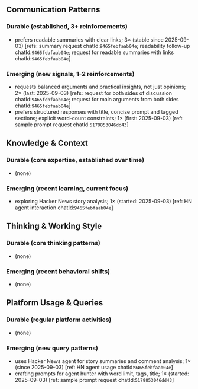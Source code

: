 ## Communication Patterns
### Durable (established, 3+ reinforcements)
- prefers readable summaries with clear links; 3× (stable since 2025-09-03) [refs: summary request chatId:`9465febfaab04e`; readability follow-up chatId:`9465febfaab04e`; request for readable summaries with links chatId:`9465febfaab04e`]

### Emerging (new signals, 1-2 reinforcements)
- requests balanced arguments and practical insights, not just opinions; 2× (last: 2025-09-03) [refs: request for both sides of discussion chatId:`9465febfaab04e`; request for main arguments from both sides chatId:`9465febfaab04e`]
- prefers structured responses with title, concise prompt and tagged sections; explicit word-count constraints; 1× (first: 2025-09-03) [ref: sample prompt request chatId:`5179853046dd43`]

## Knowledge & Context
### Durable (core expertise, established over time)
- (none)

### Emerging (recent learning, current focus)
- exploring Hacker News story analysis; 1× (started: 2025-09-03) [ref: HN agent interaction chatId:`9465febfaab04e`]

## Thinking & Working Style
### Durable (core thinking patterns)
- (none)

### Emerging (recent behavioral shifts)
- (none)

## Platform Usage & Queries
### Durable (regular platform activities)
- (none)

### Emerging (new query patterns)
- uses Hacker News agent for story summaries and comment analysis; 1× (since 2025-09-03) [ref: HN agent usage chatId:`9465febfaab04e`]
- crafting prompts for agent hunter with word limit, tags, title; 1× (started: 2025-09-03) [ref: sample prompt request chatId:`5179853046dd43`]